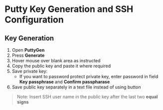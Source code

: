 # Putty Key Generation and SSH Configuration

## Key Generation
1. Open __PuttyGen__
1. Press __Generate__
1. Hover mouse over blank area as instructed
1. Copy the public key and paste it where required
1. Save private key:
    * If you want to password protect private key, enter password in field __Key passphrase__ and __Confirm passpharase__
1. Save public key separately in a text file instead of using button
> Note: Insert SSH user name in the public key after the last two __equal signs__